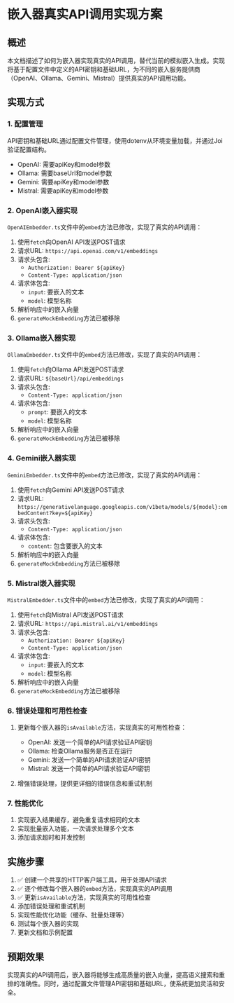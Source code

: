 # 嵌入器真实API调用实现方案

## 概述

本文档描述了如何为嵌入器实现真实的API调用，替代当前的模拟嵌入生成。实现将基于配置文件中定义的API密钥和基础URL，为不同的嵌入服务提供商（OpenAI、Ollama、Gemini、Mistral）提供真实的API调用功能。

## 实现方式

### 1. 配置管理

API密钥和基础URL通过配置文件管理，使用dotenv从环境变量加载，并通过Joi验证配置结构。

- OpenAI: 需要apiKey和model参数
- Ollama: 需要baseUrl和model参数
- Gemini: 需要apiKey和model参数
- Mistral: 需要apiKey和model参数

### 2. OpenAI嵌入器实现

`OpenAIEmbedder.ts`文件中的`embed`方法已修改，实现了真实的API调用：

1. 使用`fetch`向OpenAI API发送POST请求
2. 请求URL: `https://api.openai.com/v1/embeddings`
3. 请求头包含:
   - `Authorization: Bearer ${apiKey}`
   - `Content-Type: application/json`
4. 请求体包含:
   - `input`: 要嵌入的文本
   - `model`: 模型名称
5. 解析响应中的嵌入向量
6. `generateMockEmbedding`方法已被移除

### 3. Ollama嵌入器实现

`OllamaEmbedder.ts`文件中的`embed`方法已修改，实现了真实的API调用：

1. 使用`fetch`向Ollama API发送POST请求
2. 请求URL: `${baseUrl}/api/embeddings`
3. 请求头包含:
   - `Content-Type: application/json`
4. 请求体包含:
   - `prompt`: 要嵌入的文本
   - `model`: 模型名称
5. 解析响应中的嵌入向量
6. `generateMockEmbedding`方法已被移除

### 4. Gemini嵌入器实现

`GeminiEmbedder.ts`文件中的`embed`方法已修改，实现了真实的API调用：

1. 使用`fetch`向Gemini API发送POST请求
2. 请求URL: `https://generativelanguage.googleapis.com/v1beta/models/${model}:embedContent?key=${apiKey}`
3. 请求头包含:
   - `Content-Type: application/json`
4. 请求体包含:
   - `content`: 包含要嵌入的文本
5. 解析响应中的嵌入向量
6. `generateMockEmbedding`方法已被移除

### 5. Mistral嵌入器实现

`MistralEmbedder.ts`文件中的`embed`方法已修改，实现了真实的API调用：

1. 使用`fetch`向Mistral API发送POST请求
2. 请求URL: `https://api.mistral.ai/v1/embeddings`
3. 请求头包含:
   - `Authorization: Bearer ${apiKey}`
   - `Content-Type: application/json`
4. 请求体包含:
   - `input`: 要嵌入的文本
   - `model`: 模型名称
5. 解析响应中的嵌入向量
6. `generateMockEmbedding`方法已被移除

### 6. 错误处理和可用性检查

1. 更新每个嵌入器的`isAvailable`方法，实现真实的可用性检查：
   - OpenAI: 发送一个简单的API请求验证API密钥
   - Ollama: 检查Ollama服务是否正在运行
   - Gemini: 发送一个简单的API请求验证API密钥
   - Mistral: 发送一个简单的API请求验证API密钥

2. 增强错误处理，提供更详细的错误信息和重试机制

### 7. 性能优化

1. 实现嵌入结果缓存，避免重复请求相同的文本
2. 实现批量嵌入功能，一次请求处理多个文本
3. 添加请求超时和并发控制

## 实施步骤

1. ✅ 创建一个共享的HTTP客户端工具，用于处理API请求
2. ✅ 逐个修改每个嵌入器的`embed`方法，实现真实的API调用
3. ✅ 更新`isAvailable`方法，实现真实的可用性检查
4. 添加错误处理和重试机制
5. 实现性能优化功能（缓存、批量处理等）
6. 测试每个嵌入器的实现
7. 更新文档和示例配置

## 预期效果

实现真实的API调用后，嵌入器将能够生成高质量的嵌入向量，提高语义搜索和重排的准确性。同时，通过配置文件管理API密钥和基础URL，使系统更加灵活和安全。